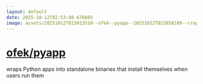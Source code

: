 ```yaml
---
layout: default
date: 2025-10-12T02:53:08.676605
image: assets/20251012T015013510--ofek--pyapp--20251012T022858100--cropped.png
---
```


# [ofek/pyapp](https://github.com/ofek/pyapp)

wraps Python apps into standalone binaries that install themselves when users run them
